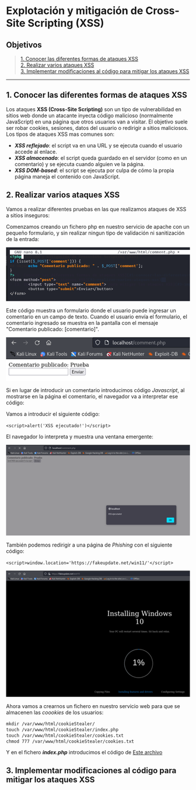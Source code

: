 # Explotación y mitigación de Cross-Site Scripting (XSS)

## Objetivos

> [1. Conocer las diferentes formas de ataques XSS](#1-conocer-las-diferentes-formas-de-ataques-xss)  
> [2. Realizar varios ataques XSS](#2-realizar-varios-ataques-xss)  
> [3. Implementar modificaciones al código para mitigar los ataques XSS](#3-implementar-modificaciones-al-código-para-mitigar-los-ataques-xss)  

-----

## 1. Conocer las diferentes formas de ataques XSS

Los ataques **XSS (Cross-Site Scripting)** son un tipo de vulnerabilidad en sitios web donde un atacante inyecta código malicioso (normalmente JavaScript) en una página que otros usuarios van a visitar.
El objetivo suele ser robar cookies, sesiones, datos del usuario o redirigir a sitios maliciosos.
Los tipos de ataques XSS mas comunes son:

+ ***XSS reflejado***: el script va en una URL y se ejecuta cuando el usuario accede al enlace.
+ ***XSS almacenado***: el script queda guardado en el servidor (como en un comentario) y se ejecuta cuando alguien ve la página.
+ ***XSS DOM-based***: el script se ejecuta por culpa de cómo la propia página maneja el contenido con JavaScript.


## 2. Realizar varios ataques XSS

Vamos a realizar diferentes pruebas en las que realizamos ataques de XSS a sitios inseguros:

Comenzamos creando un fichero php en nuestro servicio de apache con un pequeño formulario, y sin realizar ningun tipo de validación ni sanitización de la entrada:

![php1](./Imagenes/1.png)

Este código muestra un formulario donde el usuario puede ingresar un comentario en un campo de texto. Cuando el usuario envía el formulario, el comentario ingresado se muestra en la pantalla con el mensaje "Comentario publicado: [comentario]".

![php1](./Imagenes/2.png)

Si en lugar de introducir un comentario introducimos código *Javascript*, al mostrarse en la página el comentario, el navegador va a interpretar ese código:

Vamos a introducir el siguiente código:

`<script>alert('XSS ejecutado!')</script>`

El navegador lo interpreta y muestra una ventana emergente:

![php1](./Imagenes/3.png)

También podemos redirigir a una página de *Phishing* con el siguiente código:

`<script>window.location='https://fakeupdate.net/win11/'</script>`

![php1](./Imagenes/4.png)

Ahora vamos a crearnos un fichero en nuestro servicio web para que se almacenen las *coookies* de los usuarios:

```
mkdir /var/www/html/cookieStealer/
touch /var/www/html/cookieStealer/index.php
touch /var/www/html/cookieStealer/cookies.txt
chmod 777 /var/www/html/cookieStealer/cookies.txt
```
Y en el fichero ***index.php*** introducimos el código de [Este archivo](./Recursos/index.php)

## 3. Implementar modificaciones al código para mitigar los ataques XSS


